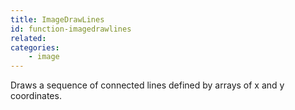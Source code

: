 ```yaml
---
title: ImageDrawLines
id: function-imagedrawlines
related:
categories:
    - image
---
```


Draws a sequence of connected lines defined by arrays of x and y coordinates.
